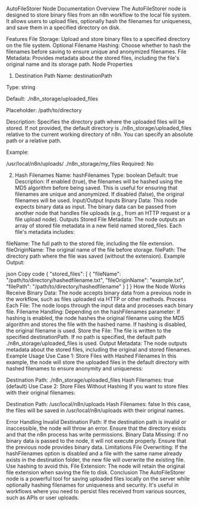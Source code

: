 AutoFileStorer Node Documentation
Overview
The AutoFileStorer node is designed to store binary files from an n8n workflow to the local file system. It allows users to upload files, optionally hash the filenames for uniqueness, and save them in a specified directory on disk.

Features
File Storage: Upload and store binary files to a specified directory on the file system.
Optional Filename Hashing: Choose whether to hash the filenames before saving to ensure unique and anonymized filenames.
File Metadata: Provides metadata about the stored files, including the file's original name and its storage path.
Node Properties
1. Destination Path
	 Name: destinationPath

Type: string

Default: ./n8n_storage/uploaded_files

Placeholder: /path/to/directory

Description: Specifies the directory path where the uploaded files will be stored. If not provided, the default directory is ./n8n_storage/uploaded_files relative to the current working directory of n8n. You can specify an absolute path or a relative path.

Example:

/usr/local/n8n/uploads/
./n8n_storage/my_files
Required: No

2. Hash Filenames
	 Name: hashFilenames
	 Type: boolean
	 Default: true
	 Description: If enabled (true), the filenames will be hashed using the MD5 algorithm before being saved. This is useful for ensuring that filenames are unique and anonymized. If disabled (false), the original filenames will be used.
	 Input/Output
	 Inputs
	 Binary Data: This node expects binary data as input. The binary data can be passed from another node that handles file uploads (e.g., from an HTTP request or a file upload node).
	 Outputs
	 Stored File Metadata: The node outputs an array of stored file metadata in a new field named stored_files. Each file's metadata includes:

fileName: The full path to the stored file, including the file extension.
fileOriginName: The original name of the file before storage.
filePath: The directory path where the file was saved (without the extension).
Example Output:

json
Copy code
{
"stored_files": [
{
"fileName": "/path/to/directory/hashedfilename.txt",
"fileOriginName": "example.txt",
"filePath": "/path/to/directory/hashedfilename"
}
]
}
How the Node Works
Receive Binary Data: The node accepts binary data from a previous node in the workflow, such as files uploaded via HTTP or other methods.
Process Each File: The node loops through the input data and processes each binary file.
Filename Handling: Depending on the hashFilenames parameter:
If hashing is enabled, the node hashes the original filename using the MD5 algorithm and stores the file with the hashed name.
If hashing is disabled, the original filename is used.
Store the File: The file is written to the specified destinationPath. If no path is specified, the default path ./n8n_storage/uploaded_files is used.
Output Metadata: The node outputs metadata about the stored files, including the original and stored filenames.
Example Usage
Use Case 1: Store Files with Hashed Filenames
In this example, the node will store the uploaded files in the default directory with hashed filenames to ensure anonymity and uniqueness:

Destination Path: ./n8n_storage/uploaded_files
Hash Filenames: true (default)
Use Case 2: Store Files Without Hashing
If you want to store files with their original filenames:

Destination Path: /usr/local/n8n/uploads
Hash Filenames: false
In this case, the files will be saved in /usr/local/n8n/uploads with their original names.

Error Handling
Invalid Destination Path: If the destination path is invalid or inaccessible, the node will throw an error. Ensure that the directory exists and that the n8n process has write permissions.
Binary Data Missing: If no binary data is passed to the node, it will not execute properly. Ensure that the previous node provides binary data.
Limitations
File Overwriting: If the hashFilenames option is disabled and a file with the same name already exists in the destination folder, the new file will overwrite the existing file. Use hashing to avoid this.
File Extension: The node will retain the original file extension when saving the file to disk.
Conclusion
The AutoFileStorer node is a powerful tool for saving uploaded files locally on the server while optionally hashing filenames for uniqueness and security. It's useful in workflows where you need to persist files received from various sources, such as APIs or user uploads.

